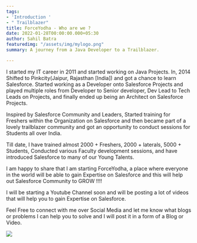 ```yaml
---
tags:
- 'Introduction '
- " Trailblazer"
title: ForceYodha - Who are we ?
date: 2022-01-28T00:00:00.000+05:30
author: Sahil Batra
featuredimg: "/assets/img/mylogo.png"
summary: A journey from a Java Developer to a Trailblazer.

---
```

I started my IT career in 2011 and started working on Java Projects. In, 2014 Shifted to Pinkcity(Jaipur, Rajasthan \[India\]) and got a chance to learn Salesforce. Started working as a Developer onto Salesforce Projects and played multiple roles from Developer to Senior developer, Dev Lead to Tech Leads on Projects, and finally ended up being an Architect on Salesforce Projects.

Inspired by Salesforce Community and Leaders, Started training for Freshers within the Organization on Salesforce and then became part of a lovely trailblazer community and got an opportunity to conduct sessions for Students all over India.

Till date, I have trained almost 2000 + Freshers, 2000 + laterals, 5000 + Students, Conducted various Faculty development sessions, and have introduced Salesforce to many of our Young Talents.

I am happy to share that I am starting ForceYodha, a place where everyone in the world will be able to gain Expertise on Salesforce and this will help out Salesforce Community to GROW !!!!

I will be starting a Youtube Channel soon and will be posting a lot of videos that will help you to gain Expertise on Salesforce.

Feel Free to connect with me over Social Media and let me know what blogs or problems I can help you to solve and I will post it in a form of a Blog or Video.

![](/assets/img/twitternew.jpeg)